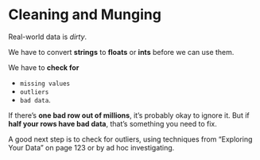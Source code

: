 # Cleaning and Munging

Real-world data is *dirty*.

We have to convert **strings** to **floats** or **ints** before we can use them.

We have to **check for**

- `missing values`
- `outliers`
- `bad data`.

If there’s **one bad row out of millions**, it’s probably okay to ignore it. But if **half your rows have bad data**, that’s something you need to fix.

A good next step is to check for outliers, using techniques from “Exploring Your Data” on page 123 or by ad hoc investigating.
